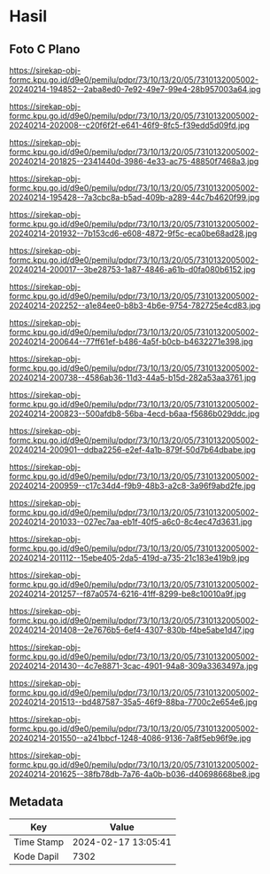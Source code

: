 # Hasil

## Foto C Plano

https://sirekap-obj-formc.kpu.go.id/d9e0/pemilu/pdpr/73/10/13/20/05/7310132005002-20240214-194852--2aba8ed0-7e92-49e7-99e4-28b957003a64.jpg

https://sirekap-obj-formc.kpu.go.id/d9e0/pemilu/pdpr/73/10/13/20/05/7310132005002-20240214-202008--c20f6f2f-e641-46f9-8fc5-f39edd5d09fd.jpg

https://sirekap-obj-formc.kpu.go.id/d9e0/pemilu/pdpr/73/10/13/20/05/7310132005002-20240214-201825--2341440d-3986-4e33-ac75-48850f7468a3.jpg

https://sirekap-obj-formc.kpu.go.id/d9e0/pemilu/pdpr/73/10/13/20/05/7310132005002-20240214-195428--7a3cbc8a-b5ad-409b-a289-44c7b4620f99.jpg

https://sirekap-obj-formc.kpu.go.id/d9e0/pemilu/pdpr/73/10/13/20/05/7310132005002-20240214-201932--7b153cd6-e608-4872-9f5c-eca0be68ad28.jpg

https://sirekap-obj-formc.kpu.go.id/d9e0/pemilu/pdpr/73/10/13/20/05/7310132005002-20240214-200017--3be28753-1a87-4846-a61b-d0fa080b6152.jpg

https://sirekap-obj-formc.kpu.go.id/d9e0/pemilu/pdpr/73/10/13/20/05/7310132005002-20240214-202252--a1e84ee0-b8b3-4b6e-9754-782725e4cd83.jpg

https://sirekap-obj-formc.kpu.go.id/d9e0/pemilu/pdpr/73/10/13/20/05/7310132005002-20240214-200644--77ff61ef-b486-4a5f-b0cb-b4632271e398.jpg

https://sirekap-obj-formc.kpu.go.id/d9e0/pemilu/pdpr/73/10/13/20/05/7310132005002-20240214-200738--4586ab36-11d3-44a5-b15d-282a53aa3761.jpg

https://sirekap-obj-formc.kpu.go.id/d9e0/pemilu/pdpr/73/10/13/20/05/7310132005002-20240214-200823--500afdb8-56ba-4ecd-b6aa-f5686b029ddc.jpg

https://sirekap-obj-formc.kpu.go.id/d9e0/pemilu/pdpr/73/10/13/20/05/7310132005002-20240214-200901--ddba2256-e2ef-4a1b-879f-50d7b64dbabe.jpg

https://sirekap-obj-formc.kpu.go.id/d9e0/pemilu/pdpr/73/10/13/20/05/7310132005002-20240214-200959--c17c34d4-f9b9-48b3-a2c8-3a96f9abd2fe.jpg

https://sirekap-obj-formc.kpu.go.id/d9e0/pemilu/pdpr/73/10/13/20/05/7310132005002-20240214-201033--027ec7aa-eb1f-40f5-a6c0-8c4ec47d3631.jpg

https://sirekap-obj-formc.kpu.go.id/d9e0/pemilu/pdpr/73/10/13/20/05/7310132005002-20240214-201112--15ebe405-2da5-419d-a735-21c183e419b9.jpg

https://sirekap-obj-formc.kpu.go.id/d9e0/pemilu/pdpr/73/10/13/20/05/7310132005002-20240214-201257--f87a0574-6216-41ff-8299-be8c10010a9f.jpg

https://sirekap-obj-formc.kpu.go.id/d9e0/pemilu/pdpr/73/10/13/20/05/7310132005002-20240214-201408--2e7676b5-6ef4-4307-830b-f4be5abe1d47.jpg

https://sirekap-obj-formc.kpu.go.id/d9e0/pemilu/pdpr/73/10/13/20/05/7310132005002-20240214-201430--4c7e8871-3cac-4901-94a8-309a3363497a.jpg

https://sirekap-obj-formc.kpu.go.id/d9e0/pemilu/pdpr/73/10/13/20/05/7310132005002-20240214-201513--bd487587-35a5-46f9-88ba-7700c2e654e6.jpg

https://sirekap-obj-formc.kpu.go.id/d9e0/pemilu/pdpr/73/10/13/20/05/7310132005002-20240214-201550--a241bbcf-1248-4086-9136-7a8f5eb96f9e.jpg

https://sirekap-obj-formc.kpu.go.id/d9e0/pemilu/pdpr/73/10/13/20/05/7310132005002-20240214-201625--38fb78db-7a76-4a0b-b036-d40698668be8.jpg


## Metadata

| Key        | Value               |
| ---------- | ------------------- |
| Time Stamp | 2024-02-17 13:05:41 |
| Kode Dapil | 7302                |



